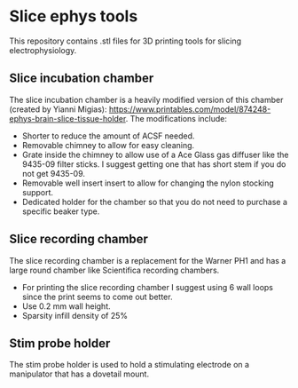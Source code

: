 # Slice ephys tools

This repository contains .stl files for 3D printing tools for slicing electrophysiology.

## Slice incubation chamber
The slice incubation chamber is a heavily modified version of this chamber (created by Yianni Migias): https://www.printables.com/model/874248-ephys-brain-slice-tissue-holder. The modifications include:
- Shorter to reduce the amount of ACSF needed.
- Removable chimney to allow for easy cleaning.
- Grate inside the chimney to allow use of a Ace Glass gas diffuser like the 9435-09 filter sticks. I suggest getting one that has short stem if you do not get 9435-09.
- Removable well insert insert to allow for changing the nylon stocking support.
- Dedicated holder for the chamber so that you do not need to purchase a specific beaker type.

## Slice recording chamber
The slice recording chamber is a replacement for the Warner PH1 and has a large round chamber like Scientifica recording chambers.
- For printing the slice recording chamber I suggest using 6 wall loops since the print seems to come out better.
- Use 0.2 mm wall height.
- Sparsity infill density of 25%

## Stim probe holder
The stim probe holder is used to hold a stimulating electrode on a manipulator that has a dovetail mount.